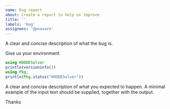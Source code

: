 ```yaml
---
name: Bug report
about: Create a report to help us improve
title: ''
labels: 'bug'
assignees: '@pnavaro'
---
```


A clear and concise description of what the bug is.

Give us your environment

```julia
using HOODESolver
println(versioninfo())
using Pkg; 
println(Pkg.status("HOODESolver"))
```

A clear and concise description of what you expected to happen.
A minimal example of the input text should be supplied,
together with the output.

Thanks
